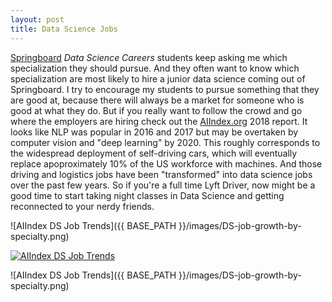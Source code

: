 ```yaml
---
layout: post
title: Data Science Jobs
---
```


[Springboard](springboard.com) _Data Science Careers_ students keep asking me which specialization they should pursue. And they often want to know which specialization are most likely to hire a junior data science coming out of Springboard. I try to encourage my students to pursue something that they are good at, because there will always be a market for someone who is good at what they do. But if you really want to follow the crowd and go where the employers are hiring check out the [AIIndex.org](aiindex.org) 2018 report. It looks like NLP was popular in 2016 and 2017 but may be overtaken by computer vision and "deep learning" by 2020. This roughly corresponds to the widespread deployment of self-driving cars, which will eventually replace apoproximately 10% of the US workforce with machines. And those driving and logistics jobs have been "transformed" into data science jobs over the past few years. So if you're a full time Lyft Driver, now might be a good time to start taking night classes in Data Science and getting reconnected to your nerdy friends.

![AIIndex DS Job Trends]({{ BASE_PATH }}/images/DS-job-growth-by-specialty.png)

[![AIIndex DS Job Trends](http://hobsonlane.com/images/DS-job-growth-by-specialty.png)](http://hobsonlane.com/images/DS-job-growth-by-specialty.png)

![AIIndex DS Job Trends]({{ BASE_PATH }}/images/DS-job-growth-by-specialty.png)